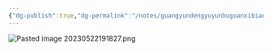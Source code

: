 ```yaml
---
{"dg-publish":true,"dg-permalink":"/notes/guangyundengyuyunbuguanxibiao","permalink":"/notes/guangyundengyuyunbuguanxibiao/","created":"2024-11-30T20:44:30.493+08:00","updated":"2025-03-02T19:12:05.621+08:00"}
---
```



![Pasted image 20230522191827.png](/img/user/09%20settings/Z%20attachment/Pasted%20image%2020230522191827.png)

